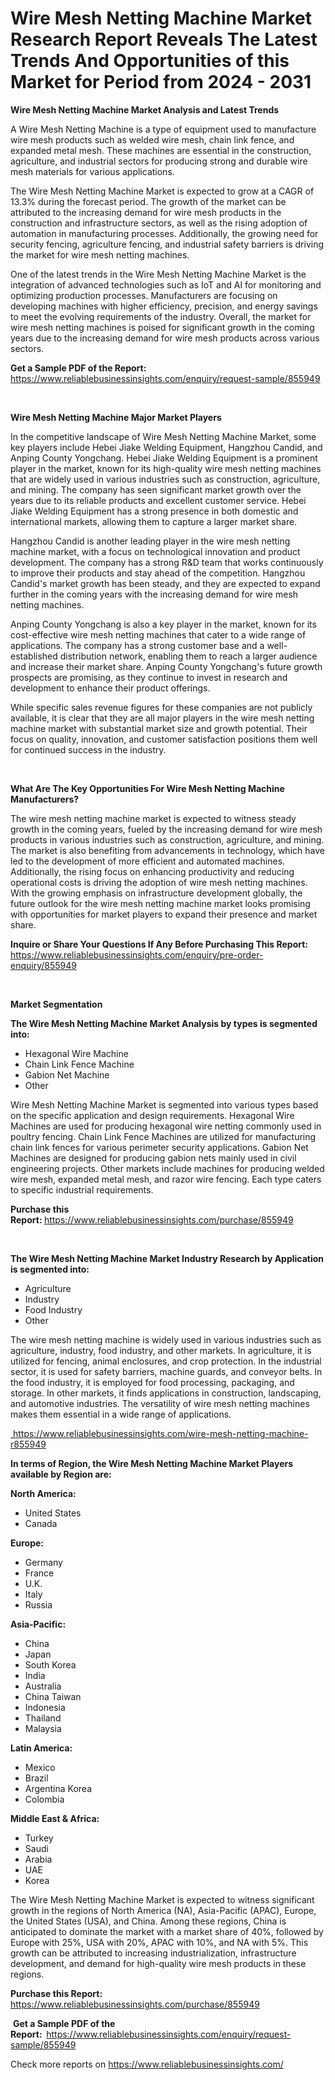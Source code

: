 <p><h1>Wire Mesh Netting Machine Market Research Report Reveals The Latest Trends And Opportunities of this Market for Period from 2024 - 2031</h1></p><p><strong>Wire Mesh Netting Machine Market Analysis and Latest Trends</strong></p>
<p><p>A Wire Mesh Netting Machine is a type of equipment used to manufacture wire mesh products such as welded wire mesh, chain link fence, and expanded metal mesh. These machines are essential in the construction, agriculture, and industrial sectors for producing strong and durable wire mesh materials for various applications.</p><p>The Wire Mesh Netting Machine Market is expected to grow at a CAGR of 13.3% during the forecast period. The growth of the market can be attributed to the increasing demand for wire mesh products in the construction and infrastructure sectors, as well as the rising adoption of automation in manufacturing processes. Additionally, the growing need for security fencing, agriculture fencing, and industrial safety barriers is driving the market for wire mesh netting machines.</p><p>One of the latest trends in the Wire Mesh Netting Machine Market is the integration of advanced technologies such as IoT and AI for monitoring and optimizing production processes. Manufacturers are focusing on developing machines with higher efficiency, precision, and energy savings to meet the evolving requirements of the industry. Overall, the market for wire mesh netting machines is poised for significant growth in the coming years due to the increasing demand for wire mesh products across various sectors.</p></p>
<p><strong>Get a Sample PDF of the Report:&nbsp;</strong> <a href="https://www.reliablebusinessinsights.com/enquiry/request-sample/855949">https://www.reliablebusinessinsights.com/enquiry/request-sample/855949</a></p>
<p>&nbsp;</p>
<p><strong>Wire Mesh Netting Machine Major Market Players</strong></p>
<p><p>In the competitive landscape of Wire Mesh Netting Machine Market, some key players include Hebei Jiake Welding Equipment, Hangzhou Candid, and Anping County Yongchang. Hebei Jiake Welding Equipment is a prominent player in the market, known for its high-quality wire mesh netting machines that are widely used in various industries such as construction, agriculture, and mining. The company has seen significant market growth over the years due to its reliable products and excellent customer service. Hebei Jiake Welding Equipment has a strong presence in both domestic and international markets, allowing them to capture a larger market share.</p><p>Hangzhou Candid is another leading player in the wire mesh netting machine market, with a focus on technological innovation and product development. The company has a strong R&D team that works continuously to improve their products and stay ahead of the competition. Hangzhou Candid's market growth has been steady, and they are expected to expand further in the coming years with the increasing demand for wire mesh netting machines.</p><p>Anping County Yongchang is also a key player in the market, known for its cost-effective wire mesh netting machines that cater to a wide range of applications. The company has a strong customer base and a well-established distribution network, enabling them to reach a larger audience and increase their market share. Anping County Yongchang's future growth prospects are promising, as they continue to invest in research and development to enhance their product offerings.</p><p>While specific sales revenue figures for these companies are not publicly available, it is clear that they are all major players in the wire mesh netting machine market with substantial market size and growth potential. Their focus on quality, innovation, and customer satisfaction positions them well for continued success in the industry.</p></p>
<p>&nbsp;</p>
<p><strong>What Are The Key Opportunities For Wire Mesh Netting Machine Manufacturers?</strong></p>
<p><p>The wire mesh netting machine market is expected to witness steady growth in the coming years, fueled by the increasing demand for wire mesh products in various industries such as construction, agriculture, and mining. The market is also benefiting from advancements in technology, which have led to the development of more efficient and automated machines. Additionally, the rising focus on enhancing productivity and reducing operational costs is driving the adoption of wire mesh netting machines. With the growing emphasis on infrastructure development globally, the future outlook for the wire mesh netting machine market looks promising with opportunities for market players to expand their presence and market share.</p></p>
<p><strong>Inquire or Share Your Questions If Any Before Purchasing This Report:</strong> <a href="https://www.reliablebusinessinsights.com/enquiry/pre-order-enquiry/855949">https://www.reliablebusinessinsights.com/enquiry/pre-order-enquiry/855949</a></p>
<p>&nbsp;</p>
<p><strong>Market Segmentation</strong></p>
<p><strong>The Wire Mesh Netting Machine Market Analysis by types is segmented into:</strong></p>
<p><ul><li>Hexagonal Wire Machine</li><li>Chain Link Fence Machine</li><li>Gabion Net Machine</li><li>Other</li></ul></p>
<p><p>Wire Mesh Netting Machine Market is segmented into various types based on the specific application and design requirements. Hexagonal Wire Machines are used for producing hexagonal wire netting commonly used in poultry fencing. Chain Link Fence Machines are utilized for manufacturing chain link fences for various perimeter security applications. Gabion Net Machines are designed for producing gabion nets mainly used in civil engineering projects. Other markets include machines for producing welded wire mesh, expanded metal mesh, and razor wire fencing. Each type caters to specific industrial requirements.</p></p>
<p><strong>Purchase this Report:&nbsp;</strong><a href="https://www.reliablebusinessinsights.com/purchase/855949">https://www.reliablebusinessinsights.com/purchase/855949</a></p>
<p>&nbsp;</p>
<p><strong>The Wire Mesh Netting Machine Market Industry Research by Application is segmented into:</strong></p>
<p><ul><li>Agriculture</li><li>Industry</li><li>Food Industry</li><li>Other</li></ul></p>
<p><p>The wire mesh netting machine is widely used in various industries such as agriculture, industry, food industry, and other markets. In agriculture, it is utilized for fencing, animal enclosures, and crop protection. In the industrial sector, it is used for safety barriers, machine guards, and conveyor belts. In the food industry, it is employed for food processing, packaging, and storage. In other markets, it finds applications in construction, landscaping, and automotive industries. The versatility of wire mesh netting machines makes them essential in a wide range of applications.</p></p>
<p><a href="https://www.reliablebusinessinsights.com/wire-mesh-netting-machine-r855949">&nbsp;https://www.reliablebusinessinsights.com/wire-mesh-netting-machine-r855949</a></p>
<p><strong>In terms of Region, the Wire Mesh Netting Machine Market Players available by Region are:</strong></p>
<p>
    <p> <strong> North America: </strong>
        <ul>
            <li>United States</li>
            <li>Canada</li>
        </ul>
        </p> 
    <p> <strong> Europe: </strong>
        <ul>
            <li>Germany</li>
            <li>France</li>
            <li>U.K.</li>
            <li>Italy</li>
            <li>Russia</li>
        </ul>
        </p> 
    <p> <strong> Asia-Pacific: </strong>
        <ul>
            <li>China</li>
            <li>Japan</li>
            <li>South Korea</li>
            <li>India</li>
            <li>Australia</li>
            <li>China Taiwan</li>
            <li>Indonesia</li>
            <li>Thailand</li>
            <li>Malaysia</li>
        </ul>
        </p> 
    <p> <strong> Latin America: </strong>
        <ul>
            <li>Mexico</li>
            <li>Brazil</li>
            <li>Argentina Korea</li>
            <li>Colombia</li>
        </ul>
        </p> 
    <p> <strong> Middle East & Africa: </strong>
        <ul>
            <li>Turkey</li>
            <li>Saudi</li>
            <li>Arabia</li>
            <li>UAE</li>
            <li>Korea</li>
        </ul>
    </p>
    </p>
<p><p>The Wire Mesh Netting Machine Market is expected to witness significant growth in the regions of North America (NA), Asia-Pacific (APAC), Europe, the United States (USA), and China. Among these regions, China is anticipated to dominate the market with a market share of 40%, followed by Europe with 25%, USA with 20%, APAC with 10%, and NA with 5%. This growth can be attributed to increasing industrialization, infrastructure development, and demand for high-quality wire mesh products in these regions.</p></p>
<p><strong>Purchase this Report: </strong><a href="https://www.reliablebusinessinsights.com/purchase/855949">https://www.reliablebusinessinsights.com/purchase/855949</a></p>
<p>&nbsp;<strong>Get a Sample PDF of the Report:&nbsp;&nbsp;</strong><a href="https://www.reliablebusinessinsights.com/enquiry/request-sample/855949">https://www.reliablebusinessinsights.com/enquiry/request-sample/855949</a></p>
<p><strong></strong></p>
<p>Check more reports on <a href="https://www.reliablebusinessinsights.com/">https://www.reliablebusinessinsights.com/</a></p>